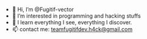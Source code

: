 - 👋 Hi, I’m @Fugitif-vector
- 👀 I’m interested in programming and hacking stuffs
- 🌱 I learn everything I see, everything I discover.
- 📫 contact me: teamfugitifdev.h4ck@gmail.com
<!---
Fugitif-vector/Fugitif-vector is a ✨ special ✨ repository because its `README.md` (this file) appears on your GitHub profile.
You can click the Preview link to take a look at your changes.
--->
